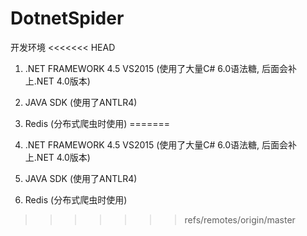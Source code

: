 # DotnetSpider

开发环境
<<<<<<< HEAD

1. .NET FRAMEWORK 4.5 VS2015 (使用了大量C# 6.0语法糖, 后面会补上.NET 4.0版本)
2. JAVA SDK (使用了ANTLR4)
3. Redis (分布式爬虫时使用)
=======
 
 1. .NET FRAMEWORK 4.5 VS2015 (使用了大量C# 6.0语法糖, 后面会补上.NET 4.0版本)
 2. JAVA SDK (使用了ANTLR4)
 3. Redis (分布式爬虫时使用)
>>>>>>> refs/remotes/origin/master
